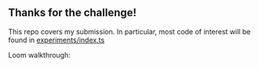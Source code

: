 ## Thanks for the challenge!

This repo covers my submission. In particular, most code of interest will be found in [experiments/index.ts](frontend/src/lib/experiments/index.ts)

Loom walkthrough: 